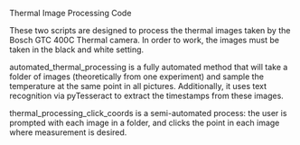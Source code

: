 Thermal Image Processing Code

These two scripts are designed to process the thermal images taken by the Bosch GTC 400C Thermal camera. 
In order to work, the images must be taken in the black and white setting. 

automated_thermal_processing is a fully automated method that will take a folder of images (theoretically from one experiment) and sample the temperature at the same point in all pictures. Additionally, it uses text recognition via pyTesseract to extract the timestamps from these images. 

thermal_processing_click_coords is a semi-automated process: the user is prompted with each image in a folder, and clicks the point in each image where measurement is desired. 
